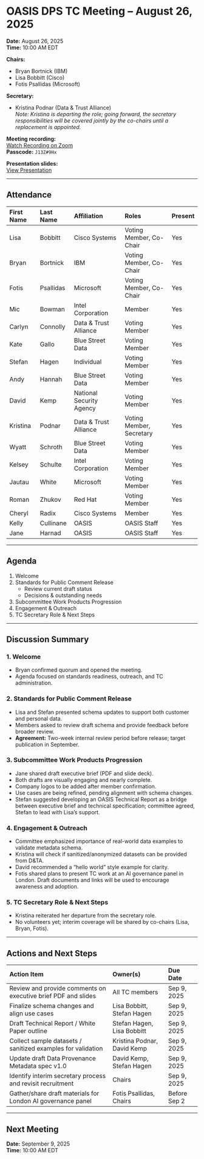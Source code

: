 # OASIS DPS TC Meeting – August 26, 2025

**Date:** August 26, 2025  
**Time:** 10:00 AM EDT  

**Chairs:**  
- Bryan Bortnick (IBM)  
- Lisa Bobbitt (Cisco)  
- Fotis Psallidas (Microsoft)  

**Secretary:**  
- Kristina Podnar (Data & Trust Alliance)  
*Note: Kristina is departing the role; going forward, the secretary responsibilities will be covered jointly by the co-chairs until a replacement is appointed.*

**Meeting recording:**  
[Watch Recording on Zoom](https://thecge-net.zoom.us/rec/share/ewoFXPEtzWkQx_1-hPlucQhxlGOSD9znl5uudo29k1bY9cjvH0WYXautGRYJDfHU.Ou_tO_RBdhU5WWJc)  
**Passcode:** `J13Z#9Hx`  

**Presentation slides:**  
[View Presentation](https://drive.google.com/file/d/1HrS2pjb8zXd3OljpjGHM858Ek7iM4h7e/view?usp=sharing)

---

## Attendance

| First Name | Last Name | Affiliation              | Roles                           | Present |
|:-----------|:----------|:-------------------------|:--------------------------------|:--------|
| Lisa       | Bobbitt   | Cisco Systems            | Voting Member, Co-Chair         | Yes     |
| Bryan      | Bortnick  | IBM                      | Voting Member, Co-Chair         | Yes     |
| Fotis      | Psallidas | Microsoft                | Voting Member, Co-Chair         | Yes     |
| Mic        | Bowman    | Intel Corporation        | Member                          | Yes     |
| Carlyn     | Connolly  | Data & Trust Alliance    | Voting Member                   | Yes     |
| Kate       | Gallo     | Blue Street Data         | Voting Member                   | Yes     |
| Stefan     | Hagen     | Individual               | Voting Member                   | Yes     |
| Andy       | Hannah    | Blue Street Data         | Voting Member                   | Yes     |
| David      | Kemp      | National Security Agency | Voting Member                   | Yes     |
| Kristina   | Podnar    | Data & Trust Alliance    | Voting Member, Secretary        | Yes     |
| Wyatt      | Schroth   | Blue Street Data         | Voting Member                   | Yes     |
| Kelsey     | Schulte   | Intel Corporation        | Voting Member                   | Yes     |
| Jautau     | White     | Microsoft                | Voting Member                   | Yes     |
| Roman      | Zhukov    | Red Hat                  | Voting Member                   | Yes     |
| Cheryl     | Radix     | Cisco Systems            | Member                          | Yes     |
| Kelly      | Cullinane | OASIS                    | OASIS Staff                     | Yes     |
| Jane       | Harnad    | OASIS                    | OASIS Staff                     | Yes     |

---

## Agenda

1. Welcome  
2. Standards for Public Comment Release  
   - Review current draft status  
   - Decisions & outstanding needs  
3. Subcommittee Work Products Progression  
4. Engagement & Outreach  
5. TC Secretary Role & Next Steps  

---

## Discussion Summary

### 1. Welcome
- Bryan confirmed quorum and opened the meeting.  
- Agenda focused on standards readiness, outreach, and TC administration.

### 2. Standards for Public Comment Release
- Lisa and Stefan presented schema updates to support both customer and personal data.  
- Members asked to review draft schema and provide feedback before broader review.  
- **Agreement:** Two-week internal review period before release; target publication in September.

### 3. Subcommittee Work Products Progression
- Jane shared draft executive brief (PDF and slide deck).  
- Both drafts are visually engaging and nearly complete.  
- Company logos to be added after member confirmation.  
- Use cases are being refined, pending alignment with schema changes.  
- Stefan suggested developing an OASIS Technical Report as a bridge between executive brief and technical specification; committee agreed, Stefan to lead with Lisa’s support.

### 4. Engagement & Outreach
- Committee emphasized importance of real-world data examples to validate metadata schema.  
- Kristina will check if sanitized/anonymized datasets can be provided from D&TA.  
- David recommended a “hello world” style example for clarity.  
- Fotis shared plans to present TC work at an AI governance panel in London. Draft documents and links will be used to encourage awareness and adoption.

### 5. TC Secretary Role & Next Steps
- Kristina reiterated her departure from the secretary role.  
- No volunteers yet; interim coverage will be shared by co-chairs (Lisa, Bryan, Fotis).  

---

## Actions and Next Steps

| Action Item                                                   | Owner(s)                    | Due Date     |
|:--------------------------------------------------------------|:----------------------------|:-------------|
| Review and provide comments on executive brief PDF and slides | All TC members              | Sep 9, 2025  |
| Finalize schema changes and align use cases                   | Lisa Bobbitt, Stefan Hagen  | Sep 9, 2025  |
| Draft Technical Report / White Paper outline                  | Stefan Hagen, Lisa Bobbitt  | Sep 9, 2025  |
| Collect sample datasets / sanitized examples for validation   | Kristina Podnar, David Kemp | Sep 9, 2025  |
| Update draft Data Provenance Metadata spec v1.0               | David Kemp, Stefan Hagen    | Sep 9, 2025  |
| Identify interim secretary process and revisit recruitment    | Chairs                      | Sep 9, 2025  |
| Gather/share draft materials for London AI governance panel   | Fotis Psallidas, Chairs     | Before Sep 2 |

---

## Next Meeting

**Date:** September 9, 2025  
**Time:** 10:00 AM EDT
